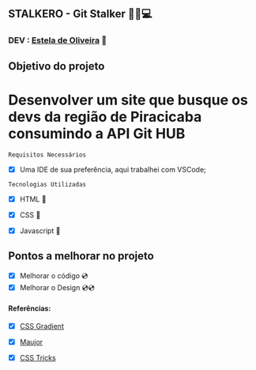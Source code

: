 ## STALKERO - Git Stalker 	🕵️‍♀️💻

### DEV : [Estela de Oliveira](https://github.com/ste2021) 🚀

## Objetivo do projeto

# Desenvolver um site que busque os devs da região de Piracicaba consumindo a API Git HUB

```Requisitos Necessários```

- [x] Uma IDE de sua preferência, aqui trabalhei com VSCode;


```Tecnologias Utilizadas```

- [x] HTML 📗
- [x] CSS 📘
- [x] Javascript 📙


## Pontos a melhorar no projeto

- [x] Melhorar o código 💿
- [x] Melhorar o Design 💿💿

#### Referências:

- [x] [CSS Gradient](https://cssgradient.io/)
- [x] [Maujor](https://www.maujor.com/)
- [x] [CSS Tricks](https://css-tricks.com/almanac/)




